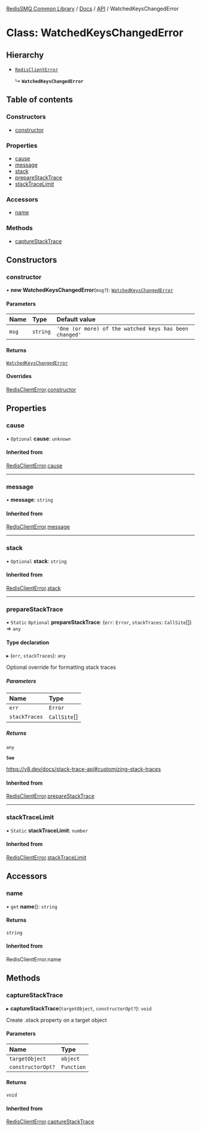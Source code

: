 [RedisSMQ Common Library](../../../README.md) / [Docs](../../README.md) / [API](../README.md) / WatchedKeysChangedError

# Class: WatchedKeysChangedError

## Hierarchy

- [`RedisClientError`](RedisClientError.md)

  ↳ **`WatchedKeysChangedError`**

## Table of contents

### Constructors

- [constructor](WatchedKeysChangedError.md#constructor)

### Properties

- [cause](WatchedKeysChangedError.md#cause)
- [message](WatchedKeysChangedError.md#message)
- [stack](WatchedKeysChangedError.md#stack)
- [prepareStackTrace](WatchedKeysChangedError.md#preparestacktrace)
- [stackTraceLimit](WatchedKeysChangedError.md#stacktracelimit)

### Accessors

- [name](WatchedKeysChangedError.md#name)

### Methods

- [captureStackTrace](WatchedKeysChangedError.md#capturestacktrace)

## Constructors

### constructor

• **new WatchedKeysChangedError**(`msg?`): [`WatchedKeysChangedError`](WatchedKeysChangedError.md)

#### Parameters

| Name | Type | Default value |
| :------ | :------ | :------ |
| `msg` | `string` | `'One (or more) of the watched keys has been changed'` |

#### Returns

[`WatchedKeysChangedError`](WatchedKeysChangedError.md)

#### Overrides

[RedisClientError](RedisClientError.md).[constructor](RedisClientError.md#constructor)

## Properties

### cause

• `Optional` **cause**: `unknown`

#### Inherited from

[RedisClientError](RedisClientError.md).[cause](RedisClientError.md#cause)

___

### message

• **message**: `string`

#### Inherited from

[RedisClientError](RedisClientError.md).[message](RedisClientError.md#message)

___

### stack

• `Optional` **stack**: `string`

#### Inherited from

[RedisClientError](RedisClientError.md).[stack](RedisClientError.md#stack)

___

### prepareStackTrace

▪ `Static` `Optional` **prepareStackTrace**: (`err`: `Error`, `stackTraces`: `CallSite`[]) => `any`

#### Type declaration

▸ (`err`, `stackTraces`): `any`

Optional override for formatting stack traces

##### Parameters

| Name | Type |
| :------ | :------ |
| `err` | `Error` |
| `stackTraces` | `CallSite`[] |

##### Returns

`any`

**`See`**

https://v8.dev/docs/stack-trace-api#customizing-stack-traces

#### Inherited from

[RedisClientError](RedisClientError.md).[prepareStackTrace](RedisClientError.md#preparestacktrace)

___

### stackTraceLimit

▪ `Static` **stackTraceLimit**: `number`

#### Inherited from

[RedisClientError](RedisClientError.md).[stackTraceLimit](RedisClientError.md#stacktracelimit)

## Accessors

### name

• `get` **name**(): `string`

#### Returns

`string`

#### Inherited from

RedisClientError.name

## Methods

### captureStackTrace

▸ **captureStackTrace**(`targetObject`, `constructorOpt?`): `void`

Create .stack property on a target object

#### Parameters

| Name | Type |
| :------ | :------ |
| `targetObject` | `object` |
| `constructorOpt?` | `Function` |

#### Returns

`void`

#### Inherited from

[RedisClientError](RedisClientError.md).[captureStackTrace](RedisClientError.md#capturestacktrace)
